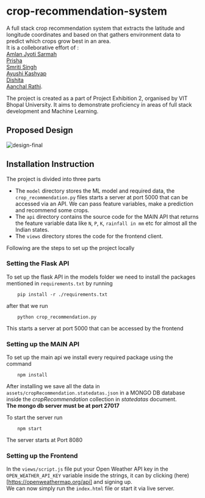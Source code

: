 # crop-recommendation-system

A full stack crop recommendation system that extracts the latitude and longitude coordinates and based on that gathers environment data to predict which crops grow best in an area.  
It is a colleborative effort of :  
[Amlan Jyoti Sarmah](https://github.com/AmlanJSarmah)  
[Prisha](https://github.com/prishabhatia46)  
[Smriti Singh](https://github.com/SmrSingh)  
[Ayushi Kashyap](https://github.com/ayushikashyap1207)  
[Dishita](https://github.com/dishi575)  
[Aanchal Rathi](https://github.com/AanchalRathi).

The project is created as a part of Project Exhibition 2, organised by VIT Bhopal University. It aims to demonstrate proficiency in areas of full stack development and Machine Learning.

## Proposed Design

![design-final](https://github.com/user-attachments/assets/448cccc5-f57b-49ba-981c-8e8db69c4a34)

## Installation Instruction

The project is divided into three parts

- The `model` directory stores the ML model and required data, the `crop_recommendation.py` files starts a server at port 5000 that can be accessed via an API. We can pass feature variables, make a prediction and recommend some crops.
- The `api` directory contains the source code for the MAIN API that returns the feature variable data like `N`, `P`, `K`, `rainfall in mm` etc for almost all the Indian states.
- The `views` directory stores the code for the frontend client.

Following are the steps to set up the project locally

### Setting the Flask API

To set up the flask API in the models folder we need to install the packages mentioned in `requirements.txt` by running

```
    pip install -r ./requirements.txt
```

after that we run

```
    python crop_recommendation.py
```

This starts a server at port 5000 that can be accessed by the frontend

### Setting up the MAIN API

To set up the main api we install every required package using the command

```
    npm install
```

After installing we save all the data in `assets/cropRecommendation.statedatas.json` in a MONGO DB database inside the _cropRecommendation_ collection in _statedatas_ document.  
**The mongo db server must be at port 27017**

To start the server run

```
    npm start
```

The server starts at Port 8080

### Setting up the Frontend

In the `views/script.js` file put your Open Weather API key in the `OPEN_WEATHER_API_KEY` variable inside the strings, it can by clicking (here)[https://openweathermap.org/api] and signing up.  
We can now simply run the `index.html` file or start it via live server.
